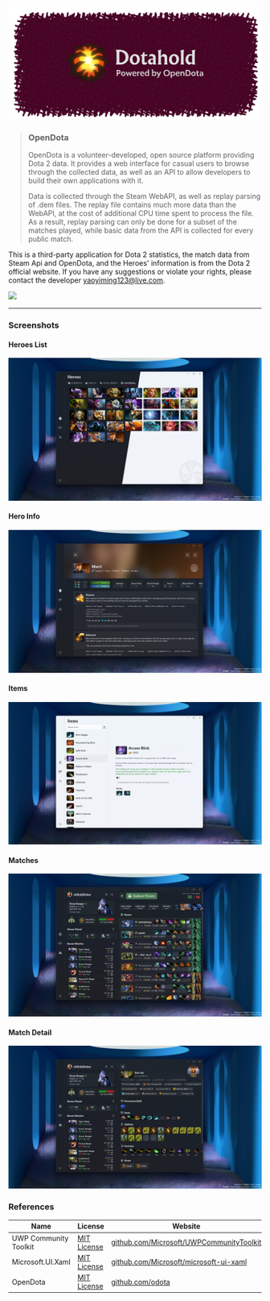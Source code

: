 <img src="Dotahold\Assets\Store\Brand.png">

> ### <b>OpenDota</b>
>
> OpenDota is a volunteer-developed, open source platform providing Dota 2 data. It provides a web interface for casual users to browse through the collected data, as well as an API to allow developers to build their own applications with it.
> 
> Data is collected through the Steam WebAPI, as well as replay parsing of .dem files. The replay file contains much more data than the WebAPI, at the cost of additional CPU time spent to process the file. As a result, replay parsing can only be done for a subset of the matches played, while basic data from the API is collected for every public match.


This is a third-party application for Dota 2 statistics, the match data from Steam Api and OpenDota, and the Heroes' information is from the Dota 2 official website. If you have any suggestions or violate your rights, please contact the developer yaoyiming123@live.com. 

<a href="https://apps.microsoft.com/detail/9nskqn4v8x94?mode=direct">
	<img src="https://get.microsoft.com/images/en-us%20dark.svg" width="200"/>
</a>

---

### Screenshots

#### Heroes List
![1.png](Dotahold\Assets\Store\1.png)

#### Hero Info
![2.png](Dotahold\Assets\Store\2.png)

#### Items
![3.png](Dotahold\Assets\Store\3.png)

#### Matches
![4.png](Dotahold\Assets\Store\4.png)

#### Match Detail
![5.png](Dotahold\Assets\Store\5.png)

### References
| Name | License | Website |
| --- | --- | --- |
| UWP Community Toolkit | [MIT License](https://github.com/Microsoft/UWPCommunityToolkit/blob/master/license.md) | [github.com/Microsoft/UWPCommunityToolkit ](https://github.com/Microsoft/UWPCommunityToolkit) |
| Microsoft.UI.Xaml | [MIT License](https://github.com/microsoft/microsoft-ui-xaml/blob/main/LICENSE) | [github.com/Microsoft/microsoft-ui-xaml](https://github.com/Microsoft/microsoft-ui-xaml) |
| OpenDota | [MIT License](https://github.com/odota/core/blob/master/LICENSE) | [github.com/odota](https://github.com/odota) |
